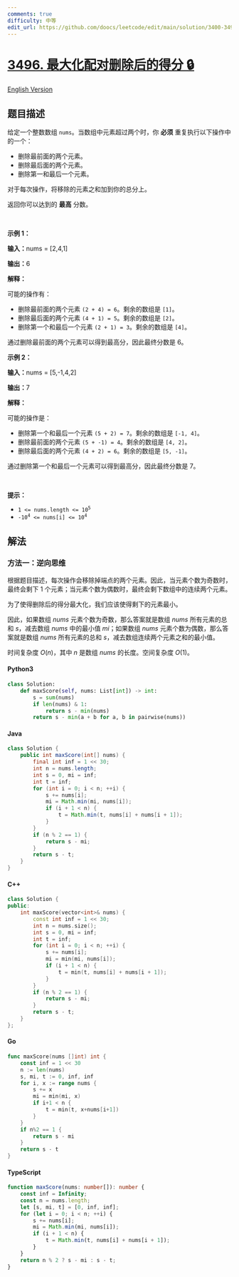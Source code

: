 ```yaml
---
comments: true
difficulty: 中等
edit_url: https://github.com/doocs/leetcode/edit/main/solution/3400-3499/3496.Maximize%20Score%20After%20Pair%20Deletions/README.md
---
```


<!-- problem:start -->

# [3496. 最大化配对删除后的得分 🔒](https://leetcode.cn/problems/maximize-score-after-pair-deletions)

[English Version](/solution/3400-3499/3496.Maximize%20Score%20After%20Pair%20Deletions/README_EN.md)

## 题目描述

<!-- description:start -->

<p>给定一个整数数组&nbsp;<code>nums</code>。当数组中元素超过两个时，你 <strong>必须</strong> 重复执行以下操作中的一个：</p>

<ul>
	<li>删除最前面的两个元素。</li>
	<li>删除最后面的两个元素。</li>
	<li>删除第一和最后一个元素。</li>
</ul>

<p>对于每次操作，将移除的元素之和加到你的总分上。</p>

<p>返回你可以达到的 <strong>最高</strong> 分数。</p>

<p>&nbsp;</p>

<p><strong class="example">示例 1：</strong></p>

<div class="example-block">
<p><span class="example-io"><b>输入：</b>nums = [2,4,1]</span></p>

<p><span class="example-io"><b>输出：</b>6</span></p>

<p><b>解释：</b></p>

<p>可能的操作有：</p>

<ul>
	<li>删除最前面的两个元素&nbsp;<code>(2 + 4) = 6</code>。剩余的数组是&nbsp;<code>[1]</code>。</li>
	<li>删除最后面的两个元素&nbsp;<code>(4 + 1) = 5</code>。剩余的数组是 <code>[2]</code>。</li>
	<li>删除第一个和最后一个元素&nbsp;<code>(2 + 1) = 3</code>。剩余的数组是 <code>[4]</code>。</li>
</ul>

<p>通过删除最前面的两个元素可以得到最高分，因此最终分数是 6。</p>
</div>

<p><strong class="example">示例 2：</strong></p>

<div class="example-block">
<p><span class="example-io"><b>输入：</b>nums = [5,-1,4,2]</span></p>

<p><strong>输出：</strong><span class="example-io">7</span></p>

<p><strong>解释：</strong></p>

<p>可能的操作是：</p>

<ul>
	<li>删除第一个和最后一个元素&nbsp;<code>(5 + 2) = 7</code>。剩余的数组是&nbsp;<code>[-1, 4]</code>。</li>
	<li>删除最前面的两个元素 <code>(5 + -1) = 4</code>。剩余的数组是&nbsp;<code>[4, 2]</code>。</li>
	<li>删除最后面的两个元素 <code>(4 + 2) = 6</code>。剩余的数组是&nbsp;<code>[5, -1]</code>。</li>
</ul>

<p>通过删除第一个和最后一个元素可以得到最高分，因此最终分数是 7。</p>
</div>

<p>&nbsp;</p>

<p><strong>提示：</strong></p>

<ul>
	<li><code>1 &lt;= nums.length &lt;= 10<sup>5</sup></code></li>
	<li><code>-10<sup>4</sup> &lt;= nums[i] &lt;= 10<sup>4</sup></code></li>
</ul>

<!-- description:end -->

## 解法

<!-- solution:start -->

### 方法一：逆向思维

根据题目描述，每次操作会移除掉端点的两个元素。因此，当元素个数为奇数时，最终会剩下 1 个元素；当元素个数为偶数时，最终会剩下数组中的连续两个元素。

为了使得删除后的得分最大化，我们应该使得剩下的元素最小。

因此，如果数组 $\textit{nums}$ 元素个数为奇数，那么答案就是数组 $\textit{nums}$ 所有元素的总和 $s$，减去数组 $\textit{nums}$ 中的最小值 $\textit{mi}$；如果数组 $\textit{nums}$ 元素个数为偶数，那么答案就是数组 $\textit{nums}$ 所有元素的总和 $s$，减去数组连续两个元素之和的最小值。

时间复杂度 $O(n)$，其中 $n$ 是数组 $\textit{nums}$ 的长度。空间复杂度 $O(1)$。

<!-- tabs:start -->

#### Python3

```python
class Solution:
    def maxScore(self, nums: List[int]) -> int:
        s = sum(nums)
        if len(nums) & 1:
            return s - min(nums)
        return s - min(a + b for a, b in pairwise(nums))
```

#### Java

```java
class Solution {
    public int maxScore(int[] nums) {
        final int inf = 1 << 30;
        int n = nums.length;
        int s = 0, mi = inf;
        int t = inf;
        for (int i = 0; i < n; ++i) {
            s += nums[i];
            mi = Math.min(mi, nums[i]);
            if (i + 1 < n) {
                t = Math.min(t, nums[i] + nums[i + 1]);
            }
        }
        if (n % 2 == 1) {
            return s - mi;
        }
        return s - t;
    }
}
```

#### C++

```cpp
class Solution {
public:
    int maxScore(vector<int>& nums) {
        const int inf = 1 << 30;
        int n = nums.size();
        int s = 0, mi = inf;
        int t = inf;
        for (int i = 0; i < n; ++i) {
            s += nums[i];
            mi = min(mi, nums[i]);
            if (i + 1 < n) {
                t = min(t, nums[i] + nums[i + 1]);
            }
        }
        if (n % 2 == 1) {
            return s - mi;
        }
        return s - t;
    }
};
```

#### Go

```go
func maxScore(nums []int) int {
	const inf = 1 << 30
	n := len(nums)
	s, mi, t := 0, inf, inf
	for i, x := range nums {
		s += x
		mi = min(mi, x)
		if i+1 < n {
			t = min(t, x+nums[i+1])
		}
	}
	if n%2 == 1 {
		return s - mi
	}
	return s - t
}
```

#### TypeScript

```ts
function maxScore(nums: number[]): number {
    const inf = Infinity;
    const n = nums.length;
    let [s, mi, t] = [0, inf, inf];
    for (let i = 0; i < n; ++i) {
        s += nums[i];
        mi = Math.min(mi, nums[i]);
        if (i + 1 < n) {
            t = Math.min(t, nums[i] + nums[i + 1]);
        }
    }
    return n % 2 ? s - mi : s - t;
}
```

<!-- tabs:end -->

<!-- solution:end -->

<!-- problem:end -->
